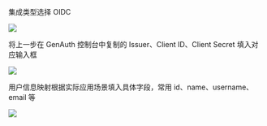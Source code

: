 <IntegrationDetailCard :title="`配置 Bytebase SSO`">

集成类型选择 OIDC

![](~@imagesZhCn/integration/bytebase/3-3.png)

将上一步在 GenAuth 控制台中复制的 Issuer、Client ID、Client Secret 填入对应输入框

![](~@imagesZhCn/integration/bytebase/3-1.png)

用户信息映射根据实际应用场景填入具体字段，常用 id、name、username、email 等

![](~@imagesZhCn/integration/bytebase/3-2.png)

</IntegrationDetailCard>
